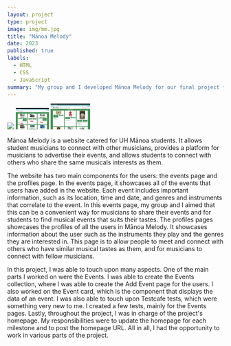 ```yaml
---
layout: project
type: project
image: img/mm.jpg
title: "Mānoa Melody"
date: 2023
published: true
labels:
  - HTML
  - CSS
  - JavaScript
summary: "My group and I developed Mānoa Melody for our final project for ICS 314."
---
```

<div class="text-center p-4">
  <img height="75px" src="../img/user-home-page.png" class="img-thumbnail" >
  <img height="50px" src="../img/events-page.png" class="img-thumbnail" >
  <img height="60px" src="../img/profiles-page.png" class="img-thumbnail" >
</div>

Mānoa Melody is a website catered for UH Mānoa students. It allows student musicians to connect with other musicians, provides a platform for musicians to advertise their events, and allows students to connect with others who share the same musicals interests as them.

The website has two main components for the users: the events page and the profiles page. In the events page, it showcases all of the events that users have added in the website. Each event includes important information, such as its location, time and date, and genres and instruments that correlate to the event. In this events page, my group and I aimed that this can be a convenient way for musicians to share their events and for students to find musical events that suits their tastes. The profiles pages showcases the profiles of all the users in Mānoa Melody. It showcases information about the user such as the instruments they play and the genres they are interested in. This page is to allow people to meet and connect with others who have similar musical tastes as them, and for musicians to connect with fellow musicians.

In this project, I was able to touch upon many aspects. One of the main parts I worked on were the Events. I was able to create the Events collection, where I was able to create the Add Event page for the users. I also worked on the Event card, which is the component that displays the data of an event. I was also able to touch upon Testcafe tests, which were something very new to me. I created a few tests, mainly for the Events pages. Lastly, throughout the project, I was in charge of the project's homepage. My responsibilities were to update the homepage for each milestone and to post the homepage URL. All in all, I had the opportunity to work in various parts of the project. 

